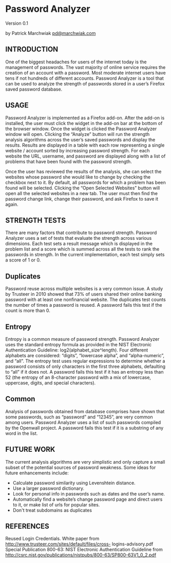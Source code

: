 Password Analyzer
================
 
Version 0.1

by Patrick Marchwiak <pd@marchwiak.com>

INTRODUCTION
---------------
One of the biggest headaches for users of the internet today is the management 
of passwords. The vast majority of online service requires the creation of an
account with a password. Most moderate internet users have tens if not hundreds
of different accounts. Password Analyzer is a tool that can be used to analyze
 the strength of passwords stored in a user’s Firefox saved
password database.

USAGE
--------
Password Analyzer is implemented as a Firefox add-on. After the add-on is 
installed, the user must click the widget in the add-on bar at the bottom of 
the browser window. Once the widget is clicked the Password Analyzer window will
open. Clicking the “Analyze” button will run the strength analysis algorithms
across the user’s saved passwords and display the results. Results are displayed
in a table with each row representing a single website / account sorted by
increasing password strength. For each website the URL, username, and password
are displayed along with a list of problems that have been found with
the password strength.

Once the user has reviewed the results of the analysis, she can select the
websites whose password she would like to change by checking the checkbox next
to it. By default, all passwords for which a problem has been found will be
selected. Clicking the “Open Selected Websites” button will open all the
selected websites in a new tab. The user must then find the password change
link, change their password, and ask Firefox to save it again.

STRENGTH TESTS
-----------------
There are many factors that contribute to password strength. Password Analyzer
uses a set of tests that evaluate the strength across various dimensions. Each
test sets a result message which is displayed in the problem list and a score
which is summed across all the tests to rank the passwords in strength. In the
current implementation, each test simply sets a score of 1 or 0.

Duplicates
--------------
Password reuse across multiple websites is a very common issue. A study by
Trusteer in 2010 showed that 73% of users shared their online banking password
with at least one nonfinancial website. The duplicates test counts the number of
times a password is reused. A password fails this test if the count is more than
0.

Entropy
-----------
Entropy is a common measure of password strength. Password Analyzer uses the
standard entropy formula as provided in the NIST Electronic Authentication
Guideline: log2(alphabet\_size^length). Four different alphabets are considered:
“digits”, “lowercase alpha”, and “alpha-numeric”, and “all”. The entropy test
uses regular expressions to determine whether a password consists of only
characters in the first three alphabets, defaulting to “all” if it does not. A
password fails this test if it has an entropy less than 52 (the entropy of an
8-character password with a mix of lowercase, uppercase, digits, and special
characters).

Common
----------
Analysis of passwords obtained from database comprises have shown that some
passwords, such as “password” and “12345”, are very common among users. Password
Analyzer uses a list of such passwords compiled by the Openwall project. A
password fails this test if it is a substring of any word in the list.

FUTURE WORK
--------------
The current analysis algorithms are very simplistic and only capture a small
subset of the potential sources of password weakness. Some ideas for future 
enhancements include:

* Calculate password similarity using Levenshtein distance.
* Use a larger password dictionary.
* Look for personal info in passwords such as dates and the user’s name.
* Automatically find a website’s change password page and direct users to it, or
make list of urls for popular sites.
* Don't treat subdomains as duplicates

REFERENCES
-------------
Reused Login Credentials. White paper from http://www.trusteer.com/sites/default/files/cross-
logins-advisory.pdf
Special Publication 800-63: NIST Electronic Authentication Guideline from
http://csrc.nist.gov/publications/nistpubs/800-63/SP800-63V1_0_2.pdf
